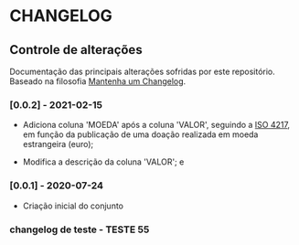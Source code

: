 # CHANGELOG

## Controle de alterações

Documentação das principais alterações sofridas por este repositório. Baseado na filosofia [Mantenha um Changelog](https://keepachangelog.com/pt-BR/1.0.0/).

### [0.0.2] - 2021-02-15

- Adiciona coluna 'MOEDA' após a coluna 'VALOR', seguindo a [ISO 4217](https://datahub.io/core/currency-codes), em função da publicação de uma doação realizada em moeda estrangeira (euro);

- Modifica a descrição da coluna 'VALOR'; e

### [0.0.1] - 2020-07-24

- Criação inicial do conjunto

### changelog de teste - TESTE 55
